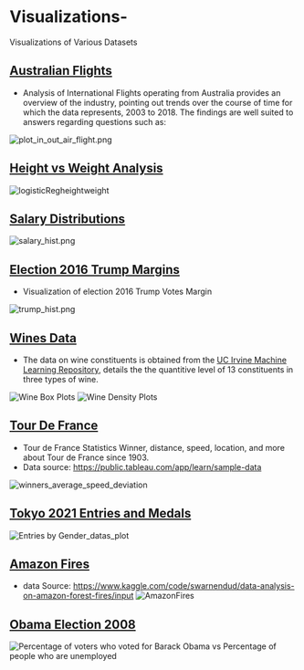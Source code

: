 # Visualizations-

Visualizations of Various Datasets

## [Australian Flights](AustralianFlights/)

-   Analysis of International Flights operating from Australia provides an overview of the industry, pointing out trends over the course of time for which the data represents, 2003 to 2018. The findings are well suited to answers regarding questions such as:

![plot_in_out_air_flight.png](AustralianFlights/plot_in_out_air_flight.png)

## [Height vs Weight Analysis](logisticRegheightweight/)

![logisticRegheightweight](logisticRegheightweight/hei_impr_sex_plot.png)

## [Salary Distributions](sALARYhIST/)

![salary_hist.png](sALARYhIST/salary_hist.png)

## [Election 2016 Trump Margins](TrumpElection2016/)

-   Visualization of election 2016 Trump Votes Margin

![trump_hist.png](TrumpElection2016/trump_hist.png)

## [Wines Data](WINES)

-   The data on wine constituents is obtained from the [UC Irvine Machine Learning Repository](https://archive.ics.uci.edu/dataset/109/wine), details the the quantitive level of 13 constituents in three types of wine.

![Wine Box Plots](./WINES/wine_box_plots.png) ![Wine Density Plots](./WINES/density_plots.png)

## [Tour De France](./TourDeFrance)

-   Tour de France Statistics Winner, distance, speed, location, and more about Tour de France since 1903.
-   Data source: <https://public.tableau.com/app/learn/sample-data>

![winners_average_speed_deviation](./TourDeFrance/plots/winners_average_speed_deviation.jpeg)

## [Tokyo 2021 Entries and Medals](./Tokyo2021)

![Entries by Gender_datas_plot](./Tokyo2021/plots/gender_datas_plot.png)

## [Amazon Fires](./AmazonFires)

-   data Source: <https://www.kaggle.com/code/swarnendud/data-analysis-on-amazon-forest-fires/input> ![AmazonFires](./AmazonFires/plot/AmazonFires11.png)

## [Obama Election 2008](./ObamaElection2008)

![Percentage of voters who voted for Barack Obama vs Percentage of people who are unemployed](./ObamaElection2008/base_r_plot.jpeg)

